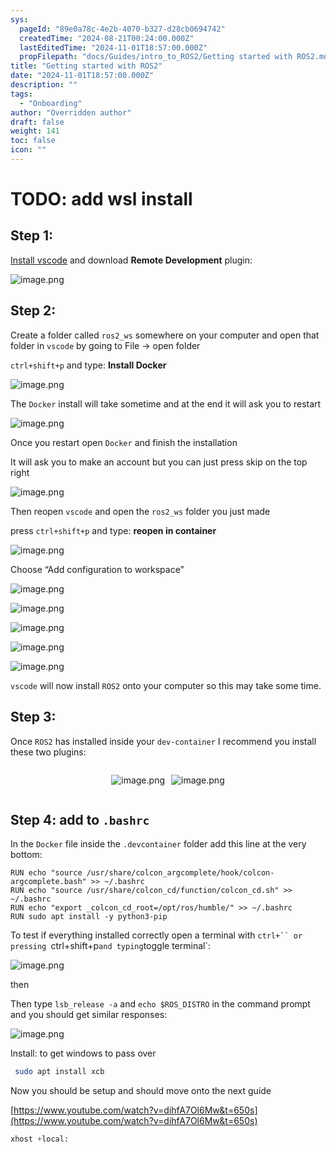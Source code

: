 ```yaml
---
sys:
  pageId: "89e0a78c-4e2b-4070-b327-d28cb0694742"
  createdTime: "2024-08-21T00:24:00.000Z"
  lastEditedTime: "2024-11-01T18:57:00.000Z"
  propFilepath: "docs/Guides/intro_to_ROS2/Getting started with ROS2.md"
title: "Getting started with ROS2"
date: "2024-11-01T18:57:00.000Z"
description: ""
tags:
  - "Onboarding"
author: "Overridden author"
draft: false
weight: 141
toc: false
icon: ""
---
```


# TODO: add wsl install

## Step 1:

[Install vscode](https://code.visualstudio.com/download) and download **Remote Development** plugin:

![image.png](https://prod-files-secure.s3.us-west-2.amazonaws.com/d518164a-d88e-44d1-a4ee-3adb3bd8bce0/efb52993-1881-4a40-b95e-6f020334f022/image.png?X-Amz-Algorithm=AWS4-HMAC-SHA256&X-Amz-Content-Sha256=UNSIGNED-PAYLOAD&X-Amz-Credential=ASIAZI2LB4663ZWEJE6X%2F20250131%2Fus-west-2%2Fs3%2Faws4_request&X-Amz-Date=20250131T160851Z&X-Amz-Expires=3600&X-Amz-Security-Token=IQoJb3JpZ2luX2VjELf%2F%2F%2F%2F%2F%2F%2F%2F%2F%2FwEaCXVzLXdlc3QtMiJIMEYCIQCOISNjrJUynCk28G1EGdNN%2FQyR1XGBz82IDDZ4qcXTAgIhAPLSE9xzXfxNVosceofHHDvEplqlNsqWqf171nJkWzmGKogECMD%2F%2F%2F%2F%2F%2F%2F%2F%2F%2FwEQABoMNjM3NDIzMTgzODA1IgzUrbN2jc6mSPZs4Nkq3AMjxUqaHQlXV8xIiSmZH%2BSlO8KWV5Umwe3%2BAn2TkP9q%2Bt0EkjRtxmfqiSAXLzHp0hUe%2B9R9md1ZUMlt88YQgeiv61lf6LKV2JC%2BK3mnOO5ZB1Zok%2BnbxXOlF4AHSpivdKySnpSCL3S4YgV1g6okxPEmm11ioCQPywkjPF9A0iiaWLej0MqwlIsoAxrn%2FiBsi9LBH5J88rfs5oIvtWeNCtmuIHJEcK8scyme2h0GfouKbMnChwVO4Gc95vGviSkiSnMN%2Buj61%2BFgrIxwwhw%2BRAJ2q%2FsfrU9wJwmA0K9mUtY1U73NNVlvT1m2CbGwJnt9UBzbBvJfy8tWErmyCtgdtDyVs7LMzuDT4neUtoXYAgIDaCSkTKUCb6efhTAgl0qHg8MdRqDDpnppP9SUgjIwmHozZTZ%2FoBdFGVFqmJatiZU7MiiqsqjN3kgnqXrHhJk1cbTJC3IZ1IoehD0JUbaG0LevoRFszpiS3oHE%2FZUngGaXpiv9kxlApzpGmD9LDCO7Wa5a91rd5eAXRX6xb2lbpqYnl0ZWsJLXbPA9x3Jrcs2klR11aImann1JK5pORlPTGgu9WcCXvMGo6ifesKFNvXcsJ03WCHkIhoTNNmivs9aM35wGkWIoF4hPv6NaSjCtyfO8BjqkAZ7GWgTLoPuLuxcJNbBXCuv0q%2FC84WnqVTwGVRtwGvuUt%2B%2Bz%2FGHgCpGMuVhpk13AJa69ZVrjeYuHjOQORUYr2yvczoAgrhxyIrqz4SgfDNX3vWz3Xi36RUNPad1cuYTu%2FZrk7aWuUcYTBJOl167ynzCo3aRqO%2F75KfNiIao7bqnTdpUZV9wGHSKZ%2FUn4OvXprIk%2BSrSCe7W2s01SppmaoqTA75gZ&X-Amz-Signature=6016756e7d44ef580c1dd767159e86608a354ba415e96934e9aec3b708b0fd7e&X-Amz-SignedHeaders=host&x-id=GetObject)

## Step 2:

Create a folder called `ros2_ws` somewhere on your computer and open that folder in `vscode` by going to File → open folder 

`ctrl+shift+p` and type: **Install Docker**

![image.png](https://prod-files-secure.s3.us-west-2.amazonaws.com/d518164a-d88e-44d1-a4ee-3adb3bd8bce0/2269dc0e-1cd5-47ff-bceb-c04ad9b2eab0/image.png?X-Amz-Algorithm=AWS4-HMAC-SHA256&X-Amz-Content-Sha256=UNSIGNED-PAYLOAD&X-Amz-Credential=ASIAZI2LB4663ZWEJE6X%2F20250131%2Fus-west-2%2Fs3%2Faws4_request&X-Amz-Date=20250131T160851Z&X-Amz-Expires=3600&X-Amz-Security-Token=IQoJb3JpZ2luX2VjELf%2F%2F%2F%2F%2F%2F%2F%2F%2F%2FwEaCXVzLXdlc3QtMiJIMEYCIQCOISNjrJUynCk28G1EGdNN%2FQyR1XGBz82IDDZ4qcXTAgIhAPLSE9xzXfxNVosceofHHDvEplqlNsqWqf171nJkWzmGKogECMD%2F%2F%2F%2F%2F%2F%2F%2F%2F%2FwEQABoMNjM3NDIzMTgzODA1IgzUrbN2jc6mSPZs4Nkq3AMjxUqaHQlXV8xIiSmZH%2BSlO8KWV5Umwe3%2BAn2TkP9q%2Bt0EkjRtxmfqiSAXLzHp0hUe%2B9R9md1ZUMlt88YQgeiv61lf6LKV2JC%2BK3mnOO5ZB1Zok%2BnbxXOlF4AHSpivdKySnpSCL3S4YgV1g6okxPEmm11ioCQPywkjPF9A0iiaWLej0MqwlIsoAxrn%2FiBsi9LBH5J88rfs5oIvtWeNCtmuIHJEcK8scyme2h0GfouKbMnChwVO4Gc95vGviSkiSnMN%2Buj61%2BFgrIxwwhw%2BRAJ2q%2FsfrU9wJwmA0K9mUtY1U73NNVlvT1m2CbGwJnt9UBzbBvJfy8tWErmyCtgdtDyVs7LMzuDT4neUtoXYAgIDaCSkTKUCb6efhTAgl0qHg8MdRqDDpnppP9SUgjIwmHozZTZ%2FoBdFGVFqmJatiZU7MiiqsqjN3kgnqXrHhJk1cbTJC3IZ1IoehD0JUbaG0LevoRFszpiS3oHE%2FZUngGaXpiv9kxlApzpGmD9LDCO7Wa5a91rd5eAXRX6xb2lbpqYnl0ZWsJLXbPA9x3Jrcs2klR11aImann1JK5pORlPTGgu9WcCXvMGo6ifesKFNvXcsJ03WCHkIhoTNNmivs9aM35wGkWIoF4hPv6NaSjCtyfO8BjqkAZ7GWgTLoPuLuxcJNbBXCuv0q%2FC84WnqVTwGVRtwGvuUt%2B%2Bz%2FGHgCpGMuVhpk13AJa69ZVrjeYuHjOQORUYr2yvczoAgrhxyIrqz4SgfDNX3vWz3Xi36RUNPad1cuYTu%2FZrk7aWuUcYTBJOl167ynzCo3aRqO%2F75KfNiIao7bqnTdpUZV9wGHSKZ%2FUn4OvXprIk%2BSrSCe7W2s01SppmaoqTA75gZ&X-Amz-Signature=0edc0749f0b7e5098abc838d6100544b61f6186fe609532e545682742466c63c&X-Amz-SignedHeaders=host&x-id=GetObject)

The `Docker` install will take sometime and at the end it will ask you to restart

![image.png](https://prod-files-secure.s3.us-west-2.amazonaws.com/d518164a-d88e-44d1-a4ee-3adb3bd8bce0/ed233f78-be33-4b1f-b89c-9c346c0e961e/image.png?X-Amz-Algorithm=AWS4-HMAC-SHA256&X-Amz-Content-Sha256=UNSIGNED-PAYLOAD&X-Amz-Credential=ASIAZI2LB4663ZWEJE6X%2F20250131%2Fus-west-2%2Fs3%2Faws4_request&X-Amz-Date=20250131T160851Z&X-Amz-Expires=3600&X-Amz-Security-Token=IQoJb3JpZ2luX2VjELf%2F%2F%2F%2F%2F%2F%2F%2F%2F%2FwEaCXVzLXdlc3QtMiJIMEYCIQCOISNjrJUynCk28G1EGdNN%2FQyR1XGBz82IDDZ4qcXTAgIhAPLSE9xzXfxNVosceofHHDvEplqlNsqWqf171nJkWzmGKogECMD%2F%2F%2F%2F%2F%2F%2F%2F%2F%2FwEQABoMNjM3NDIzMTgzODA1IgzUrbN2jc6mSPZs4Nkq3AMjxUqaHQlXV8xIiSmZH%2BSlO8KWV5Umwe3%2BAn2TkP9q%2Bt0EkjRtxmfqiSAXLzHp0hUe%2B9R9md1ZUMlt88YQgeiv61lf6LKV2JC%2BK3mnOO5ZB1Zok%2BnbxXOlF4AHSpivdKySnpSCL3S4YgV1g6okxPEmm11ioCQPywkjPF9A0iiaWLej0MqwlIsoAxrn%2FiBsi9LBH5J88rfs5oIvtWeNCtmuIHJEcK8scyme2h0GfouKbMnChwVO4Gc95vGviSkiSnMN%2Buj61%2BFgrIxwwhw%2BRAJ2q%2FsfrU9wJwmA0K9mUtY1U73NNVlvT1m2CbGwJnt9UBzbBvJfy8tWErmyCtgdtDyVs7LMzuDT4neUtoXYAgIDaCSkTKUCb6efhTAgl0qHg8MdRqDDpnppP9SUgjIwmHozZTZ%2FoBdFGVFqmJatiZU7MiiqsqjN3kgnqXrHhJk1cbTJC3IZ1IoehD0JUbaG0LevoRFszpiS3oHE%2FZUngGaXpiv9kxlApzpGmD9LDCO7Wa5a91rd5eAXRX6xb2lbpqYnl0ZWsJLXbPA9x3Jrcs2klR11aImann1JK5pORlPTGgu9WcCXvMGo6ifesKFNvXcsJ03WCHkIhoTNNmivs9aM35wGkWIoF4hPv6NaSjCtyfO8BjqkAZ7GWgTLoPuLuxcJNbBXCuv0q%2FC84WnqVTwGVRtwGvuUt%2B%2Bz%2FGHgCpGMuVhpk13AJa69ZVrjeYuHjOQORUYr2yvczoAgrhxyIrqz4SgfDNX3vWz3Xi36RUNPad1cuYTu%2FZrk7aWuUcYTBJOl167ynzCo3aRqO%2F75KfNiIao7bqnTdpUZV9wGHSKZ%2FUn4OvXprIk%2BSrSCe7W2s01SppmaoqTA75gZ&X-Amz-Signature=d3965e64c786202484a8f40ee445147213cd5dc9aad3ee81d2d0eaba30505840&X-Amz-SignedHeaders=host&x-id=GetObject)

Once you restart open `Docker` and finish the installation

It will ask you to make an account but you can just press skip on the top right

![image.png](https://prod-files-secure.s3.us-west-2.amazonaws.com/d518164a-d88e-44d1-a4ee-3adb3bd8bce0/21010ad9-1659-4fd9-9f59-9932a09b2a3d/image.png?X-Amz-Algorithm=AWS4-HMAC-SHA256&X-Amz-Content-Sha256=UNSIGNED-PAYLOAD&X-Amz-Credential=ASIAZI2LB4663ZWEJE6X%2F20250131%2Fus-west-2%2Fs3%2Faws4_request&X-Amz-Date=20250131T160851Z&X-Amz-Expires=3600&X-Amz-Security-Token=IQoJb3JpZ2luX2VjELf%2F%2F%2F%2F%2F%2F%2F%2F%2F%2FwEaCXVzLXdlc3QtMiJIMEYCIQCOISNjrJUynCk28G1EGdNN%2FQyR1XGBz82IDDZ4qcXTAgIhAPLSE9xzXfxNVosceofHHDvEplqlNsqWqf171nJkWzmGKogECMD%2F%2F%2F%2F%2F%2F%2F%2F%2F%2FwEQABoMNjM3NDIzMTgzODA1IgzUrbN2jc6mSPZs4Nkq3AMjxUqaHQlXV8xIiSmZH%2BSlO8KWV5Umwe3%2BAn2TkP9q%2Bt0EkjRtxmfqiSAXLzHp0hUe%2B9R9md1ZUMlt88YQgeiv61lf6LKV2JC%2BK3mnOO5ZB1Zok%2BnbxXOlF4AHSpivdKySnpSCL3S4YgV1g6okxPEmm11ioCQPywkjPF9A0iiaWLej0MqwlIsoAxrn%2FiBsi9LBH5J88rfs5oIvtWeNCtmuIHJEcK8scyme2h0GfouKbMnChwVO4Gc95vGviSkiSnMN%2Buj61%2BFgrIxwwhw%2BRAJ2q%2FsfrU9wJwmA0K9mUtY1U73NNVlvT1m2CbGwJnt9UBzbBvJfy8tWErmyCtgdtDyVs7LMzuDT4neUtoXYAgIDaCSkTKUCb6efhTAgl0qHg8MdRqDDpnppP9SUgjIwmHozZTZ%2FoBdFGVFqmJatiZU7MiiqsqjN3kgnqXrHhJk1cbTJC3IZ1IoehD0JUbaG0LevoRFszpiS3oHE%2FZUngGaXpiv9kxlApzpGmD9LDCO7Wa5a91rd5eAXRX6xb2lbpqYnl0ZWsJLXbPA9x3Jrcs2klR11aImann1JK5pORlPTGgu9WcCXvMGo6ifesKFNvXcsJ03WCHkIhoTNNmivs9aM35wGkWIoF4hPv6NaSjCtyfO8BjqkAZ7GWgTLoPuLuxcJNbBXCuv0q%2FC84WnqVTwGVRtwGvuUt%2B%2Bz%2FGHgCpGMuVhpk13AJa69ZVrjeYuHjOQORUYr2yvczoAgrhxyIrqz4SgfDNX3vWz3Xi36RUNPad1cuYTu%2FZrk7aWuUcYTBJOl167ynzCo3aRqO%2F75KfNiIao7bqnTdpUZV9wGHSKZ%2FUn4OvXprIk%2BSrSCe7W2s01SppmaoqTA75gZ&X-Amz-Signature=cb7dce5d294090923927e6a3eb835c0787ec998b241164bb0def9d2ebcefbcb9&X-Amz-SignedHeaders=host&x-id=GetObject)

Then reopen `vscode` and open the `ros2_ws` folder you just made

press `ctrl+shift+p` and type: **reopen in container**

![image.png](https://prod-files-secure.s3.us-west-2.amazonaws.com/d518164a-d88e-44d1-a4ee-3adb3bd8bce0/4e93b8c2-41ad-488c-8095-c74205196118/image.png?X-Amz-Algorithm=AWS4-HMAC-SHA256&X-Amz-Content-Sha256=UNSIGNED-PAYLOAD&X-Amz-Credential=ASIAZI2LB4663ZWEJE6X%2F20250131%2Fus-west-2%2Fs3%2Faws4_request&X-Amz-Date=20250131T160851Z&X-Amz-Expires=3600&X-Amz-Security-Token=IQoJb3JpZ2luX2VjELf%2F%2F%2F%2F%2F%2F%2F%2F%2F%2FwEaCXVzLXdlc3QtMiJIMEYCIQCOISNjrJUynCk28G1EGdNN%2FQyR1XGBz82IDDZ4qcXTAgIhAPLSE9xzXfxNVosceofHHDvEplqlNsqWqf171nJkWzmGKogECMD%2F%2F%2F%2F%2F%2F%2F%2F%2F%2FwEQABoMNjM3NDIzMTgzODA1IgzUrbN2jc6mSPZs4Nkq3AMjxUqaHQlXV8xIiSmZH%2BSlO8KWV5Umwe3%2BAn2TkP9q%2Bt0EkjRtxmfqiSAXLzHp0hUe%2B9R9md1ZUMlt88YQgeiv61lf6LKV2JC%2BK3mnOO5ZB1Zok%2BnbxXOlF4AHSpivdKySnpSCL3S4YgV1g6okxPEmm11ioCQPywkjPF9A0iiaWLej0MqwlIsoAxrn%2FiBsi9LBH5J88rfs5oIvtWeNCtmuIHJEcK8scyme2h0GfouKbMnChwVO4Gc95vGviSkiSnMN%2Buj61%2BFgrIxwwhw%2BRAJ2q%2FsfrU9wJwmA0K9mUtY1U73NNVlvT1m2CbGwJnt9UBzbBvJfy8tWErmyCtgdtDyVs7LMzuDT4neUtoXYAgIDaCSkTKUCb6efhTAgl0qHg8MdRqDDpnppP9SUgjIwmHozZTZ%2FoBdFGVFqmJatiZU7MiiqsqjN3kgnqXrHhJk1cbTJC3IZ1IoehD0JUbaG0LevoRFszpiS3oHE%2FZUngGaXpiv9kxlApzpGmD9LDCO7Wa5a91rd5eAXRX6xb2lbpqYnl0ZWsJLXbPA9x3Jrcs2klR11aImann1JK5pORlPTGgu9WcCXvMGo6ifesKFNvXcsJ03WCHkIhoTNNmivs9aM35wGkWIoF4hPv6NaSjCtyfO8BjqkAZ7GWgTLoPuLuxcJNbBXCuv0q%2FC84WnqVTwGVRtwGvuUt%2B%2Bz%2FGHgCpGMuVhpk13AJa69ZVrjeYuHjOQORUYr2yvczoAgrhxyIrqz4SgfDNX3vWz3Xi36RUNPad1cuYTu%2FZrk7aWuUcYTBJOl167ynzCo3aRqO%2F75KfNiIao7bqnTdpUZV9wGHSKZ%2FUn4OvXprIk%2BSrSCe7W2s01SppmaoqTA75gZ&X-Amz-Signature=c84829f0dde31cb4054ee3c2594cf732df7e2310570a8136650e0a4ef83937ad&X-Amz-SignedHeaders=host&x-id=GetObject)

Choose “Add configuration to workspace”

![image.png](https://prod-files-secure.s3.us-west-2.amazonaws.com/d518164a-d88e-44d1-a4ee-3adb3bd8bce0/9560b282-5060-4989-ba37-97e7b2c22476/image.png?X-Amz-Algorithm=AWS4-HMAC-SHA256&X-Amz-Content-Sha256=UNSIGNED-PAYLOAD&X-Amz-Credential=ASIAZI2LB4663ZWEJE6X%2F20250131%2Fus-west-2%2Fs3%2Faws4_request&X-Amz-Date=20250131T160851Z&X-Amz-Expires=3600&X-Amz-Security-Token=IQoJb3JpZ2luX2VjELf%2F%2F%2F%2F%2F%2F%2F%2F%2F%2FwEaCXVzLXdlc3QtMiJIMEYCIQCOISNjrJUynCk28G1EGdNN%2FQyR1XGBz82IDDZ4qcXTAgIhAPLSE9xzXfxNVosceofHHDvEplqlNsqWqf171nJkWzmGKogECMD%2F%2F%2F%2F%2F%2F%2F%2F%2F%2FwEQABoMNjM3NDIzMTgzODA1IgzUrbN2jc6mSPZs4Nkq3AMjxUqaHQlXV8xIiSmZH%2BSlO8KWV5Umwe3%2BAn2TkP9q%2Bt0EkjRtxmfqiSAXLzHp0hUe%2B9R9md1ZUMlt88YQgeiv61lf6LKV2JC%2BK3mnOO5ZB1Zok%2BnbxXOlF4AHSpivdKySnpSCL3S4YgV1g6okxPEmm11ioCQPywkjPF9A0iiaWLej0MqwlIsoAxrn%2FiBsi9LBH5J88rfs5oIvtWeNCtmuIHJEcK8scyme2h0GfouKbMnChwVO4Gc95vGviSkiSnMN%2Buj61%2BFgrIxwwhw%2BRAJ2q%2FsfrU9wJwmA0K9mUtY1U73NNVlvT1m2CbGwJnt9UBzbBvJfy8tWErmyCtgdtDyVs7LMzuDT4neUtoXYAgIDaCSkTKUCb6efhTAgl0qHg8MdRqDDpnppP9SUgjIwmHozZTZ%2FoBdFGVFqmJatiZU7MiiqsqjN3kgnqXrHhJk1cbTJC3IZ1IoehD0JUbaG0LevoRFszpiS3oHE%2FZUngGaXpiv9kxlApzpGmD9LDCO7Wa5a91rd5eAXRX6xb2lbpqYnl0ZWsJLXbPA9x3Jrcs2klR11aImann1JK5pORlPTGgu9WcCXvMGo6ifesKFNvXcsJ03WCHkIhoTNNmivs9aM35wGkWIoF4hPv6NaSjCtyfO8BjqkAZ7GWgTLoPuLuxcJNbBXCuv0q%2FC84WnqVTwGVRtwGvuUt%2B%2Bz%2FGHgCpGMuVhpk13AJa69ZVrjeYuHjOQORUYr2yvczoAgrhxyIrqz4SgfDNX3vWz3Xi36RUNPad1cuYTu%2FZrk7aWuUcYTBJOl167ynzCo3aRqO%2F75KfNiIao7bqnTdpUZV9wGHSKZ%2FUn4OvXprIk%2BSrSCe7W2s01SppmaoqTA75gZ&X-Amz-Signature=527cbad531fbf672dc9cf340cae27586b06416f44e196399dec9cfc44ab65813&X-Amz-SignedHeaders=host&x-id=GetObject)

![image.png](https://prod-files-secure.s3.us-west-2.amazonaws.com/d518164a-d88e-44d1-a4ee-3adb3bd8bce0/2ee63f81-886b-48e8-a553-dc6e5eac99e4/image.png?X-Amz-Algorithm=AWS4-HMAC-SHA256&X-Amz-Content-Sha256=UNSIGNED-PAYLOAD&X-Amz-Credential=ASIAZI2LB4663ZWEJE6X%2F20250131%2Fus-west-2%2Fs3%2Faws4_request&X-Amz-Date=20250131T160851Z&X-Amz-Expires=3600&X-Amz-Security-Token=IQoJb3JpZ2luX2VjELf%2F%2F%2F%2F%2F%2F%2F%2F%2F%2FwEaCXVzLXdlc3QtMiJIMEYCIQCOISNjrJUynCk28G1EGdNN%2FQyR1XGBz82IDDZ4qcXTAgIhAPLSE9xzXfxNVosceofHHDvEplqlNsqWqf171nJkWzmGKogECMD%2F%2F%2F%2F%2F%2F%2F%2F%2F%2FwEQABoMNjM3NDIzMTgzODA1IgzUrbN2jc6mSPZs4Nkq3AMjxUqaHQlXV8xIiSmZH%2BSlO8KWV5Umwe3%2BAn2TkP9q%2Bt0EkjRtxmfqiSAXLzHp0hUe%2B9R9md1ZUMlt88YQgeiv61lf6LKV2JC%2BK3mnOO5ZB1Zok%2BnbxXOlF4AHSpivdKySnpSCL3S4YgV1g6okxPEmm11ioCQPywkjPF9A0iiaWLej0MqwlIsoAxrn%2FiBsi9LBH5J88rfs5oIvtWeNCtmuIHJEcK8scyme2h0GfouKbMnChwVO4Gc95vGviSkiSnMN%2Buj61%2BFgrIxwwhw%2BRAJ2q%2FsfrU9wJwmA0K9mUtY1U73NNVlvT1m2CbGwJnt9UBzbBvJfy8tWErmyCtgdtDyVs7LMzuDT4neUtoXYAgIDaCSkTKUCb6efhTAgl0qHg8MdRqDDpnppP9SUgjIwmHozZTZ%2FoBdFGVFqmJatiZU7MiiqsqjN3kgnqXrHhJk1cbTJC3IZ1IoehD0JUbaG0LevoRFszpiS3oHE%2FZUngGaXpiv9kxlApzpGmD9LDCO7Wa5a91rd5eAXRX6xb2lbpqYnl0ZWsJLXbPA9x3Jrcs2klR11aImann1JK5pORlPTGgu9WcCXvMGo6ifesKFNvXcsJ03WCHkIhoTNNmivs9aM35wGkWIoF4hPv6NaSjCtyfO8BjqkAZ7GWgTLoPuLuxcJNbBXCuv0q%2FC84WnqVTwGVRtwGvuUt%2B%2Bz%2FGHgCpGMuVhpk13AJa69ZVrjeYuHjOQORUYr2yvczoAgrhxyIrqz4SgfDNX3vWz3Xi36RUNPad1cuYTu%2FZrk7aWuUcYTBJOl167ynzCo3aRqO%2F75KfNiIao7bqnTdpUZV9wGHSKZ%2FUn4OvXprIk%2BSrSCe7W2s01SppmaoqTA75gZ&X-Amz-Signature=7d24753e6095c2bcf783e302a70cac4ce30ed2ca03145f0ae99230f42efde0bf&X-Amz-SignedHeaders=host&x-id=GetObject)

![image.png](https://prod-files-secure.s3.us-west-2.amazonaws.com/d518164a-d88e-44d1-a4ee-3adb3bd8bce0/ae1580b2-b048-407e-aed9-b584224a7a04/image.png?X-Amz-Algorithm=AWS4-HMAC-SHA256&X-Amz-Content-Sha256=UNSIGNED-PAYLOAD&X-Amz-Credential=ASIAZI2LB4663ZWEJE6X%2F20250131%2Fus-west-2%2Fs3%2Faws4_request&X-Amz-Date=20250131T160851Z&X-Amz-Expires=3600&X-Amz-Security-Token=IQoJb3JpZ2luX2VjELf%2F%2F%2F%2F%2F%2F%2F%2F%2F%2FwEaCXVzLXdlc3QtMiJIMEYCIQCOISNjrJUynCk28G1EGdNN%2FQyR1XGBz82IDDZ4qcXTAgIhAPLSE9xzXfxNVosceofHHDvEplqlNsqWqf171nJkWzmGKogECMD%2F%2F%2F%2F%2F%2F%2F%2F%2F%2FwEQABoMNjM3NDIzMTgzODA1IgzUrbN2jc6mSPZs4Nkq3AMjxUqaHQlXV8xIiSmZH%2BSlO8KWV5Umwe3%2BAn2TkP9q%2Bt0EkjRtxmfqiSAXLzHp0hUe%2B9R9md1ZUMlt88YQgeiv61lf6LKV2JC%2BK3mnOO5ZB1Zok%2BnbxXOlF4AHSpivdKySnpSCL3S4YgV1g6okxPEmm11ioCQPywkjPF9A0iiaWLej0MqwlIsoAxrn%2FiBsi9LBH5J88rfs5oIvtWeNCtmuIHJEcK8scyme2h0GfouKbMnChwVO4Gc95vGviSkiSnMN%2Buj61%2BFgrIxwwhw%2BRAJ2q%2FsfrU9wJwmA0K9mUtY1U73NNVlvT1m2CbGwJnt9UBzbBvJfy8tWErmyCtgdtDyVs7LMzuDT4neUtoXYAgIDaCSkTKUCb6efhTAgl0qHg8MdRqDDpnppP9SUgjIwmHozZTZ%2FoBdFGVFqmJatiZU7MiiqsqjN3kgnqXrHhJk1cbTJC3IZ1IoehD0JUbaG0LevoRFszpiS3oHE%2FZUngGaXpiv9kxlApzpGmD9LDCO7Wa5a91rd5eAXRX6xb2lbpqYnl0ZWsJLXbPA9x3Jrcs2klR11aImann1JK5pORlPTGgu9WcCXvMGo6ifesKFNvXcsJ03WCHkIhoTNNmivs9aM35wGkWIoF4hPv6NaSjCtyfO8BjqkAZ7GWgTLoPuLuxcJNbBXCuv0q%2FC84WnqVTwGVRtwGvuUt%2B%2Bz%2FGHgCpGMuVhpk13AJa69ZVrjeYuHjOQORUYr2yvczoAgrhxyIrqz4SgfDNX3vWz3Xi36RUNPad1cuYTu%2FZrk7aWuUcYTBJOl167ynzCo3aRqO%2F75KfNiIao7bqnTdpUZV9wGHSKZ%2FUn4OvXprIk%2BSrSCe7W2s01SppmaoqTA75gZ&X-Amz-Signature=be8c33c276b08f09c392bc2ed2dd1299881fca2009624d449c6c2027de55b1a7&X-Amz-SignedHeaders=host&x-id=GetObject)

![image.png](https://prod-files-secure.s3.us-west-2.amazonaws.com/d518164a-d88e-44d1-a4ee-3adb3bd8bce0/53255b28-f75e-430f-b9e3-c0ac8577e42b/image.png?X-Amz-Algorithm=AWS4-HMAC-SHA256&X-Amz-Content-Sha256=UNSIGNED-PAYLOAD&X-Amz-Credential=ASIAZI2LB4663ZWEJE6X%2F20250131%2Fus-west-2%2Fs3%2Faws4_request&X-Amz-Date=20250131T160851Z&X-Amz-Expires=3600&X-Amz-Security-Token=IQoJb3JpZ2luX2VjELf%2F%2F%2F%2F%2F%2F%2F%2F%2F%2FwEaCXVzLXdlc3QtMiJIMEYCIQCOISNjrJUynCk28G1EGdNN%2FQyR1XGBz82IDDZ4qcXTAgIhAPLSE9xzXfxNVosceofHHDvEplqlNsqWqf171nJkWzmGKogECMD%2F%2F%2F%2F%2F%2F%2F%2F%2F%2FwEQABoMNjM3NDIzMTgzODA1IgzUrbN2jc6mSPZs4Nkq3AMjxUqaHQlXV8xIiSmZH%2BSlO8KWV5Umwe3%2BAn2TkP9q%2Bt0EkjRtxmfqiSAXLzHp0hUe%2B9R9md1ZUMlt88YQgeiv61lf6LKV2JC%2BK3mnOO5ZB1Zok%2BnbxXOlF4AHSpivdKySnpSCL3S4YgV1g6okxPEmm11ioCQPywkjPF9A0iiaWLej0MqwlIsoAxrn%2FiBsi9LBH5J88rfs5oIvtWeNCtmuIHJEcK8scyme2h0GfouKbMnChwVO4Gc95vGviSkiSnMN%2Buj61%2BFgrIxwwhw%2BRAJ2q%2FsfrU9wJwmA0K9mUtY1U73NNVlvT1m2CbGwJnt9UBzbBvJfy8tWErmyCtgdtDyVs7LMzuDT4neUtoXYAgIDaCSkTKUCb6efhTAgl0qHg8MdRqDDpnppP9SUgjIwmHozZTZ%2FoBdFGVFqmJatiZU7MiiqsqjN3kgnqXrHhJk1cbTJC3IZ1IoehD0JUbaG0LevoRFszpiS3oHE%2FZUngGaXpiv9kxlApzpGmD9LDCO7Wa5a91rd5eAXRX6xb2lbpqYnl0ZWsJLXbPA9x3Jrcs2klR11aImann1JK5pORlPTGgu9WcCXvMGo6ifesKFNvXcsJ03WCHkIhoTNNmivs9aM35wGkWIoF4hPv6NaSjCtyfO8BjqkAZ7GWgTLoPuLuxcJNbBXCuv0q%2FC84WnqVTwGVRtwGvuUt%2B%2Bz%2FGHgCpGMuVhpk13AJa69ZVrjeYuHjOQORUYr2yvczoAgrhxyIrqz4SgfDNX3vWz3Xi36RUNPad1cuYTu%2FZrk7aWuUcYTBJOl167ynzCo3aRqO%2F75KfNiIao7bqnTdpUZV9wGHSKZ%2FUn4OvXprIk%2BSrSCe7W2s01SppmaoqTA75gZ&X-Amz-Signature=de31be2cd37572b6e34d2cf7e0d3b18f145014cf5d7d90a49b893360541c5f2c&X-Amz-SignedHeaders=host&x-id=GetObject)

![image.png](https://prod-files-secure.s3.us-west-2.amazonaws.com/d518164a-d88e-44d1-a4ee-3adb3bd8bce0/7c562767-5af9-4ffb-97d1-327bcdf4ee00/image.png?X-Amz-Algorithm=AWS4-HMAC-SHA256&X-Amz-Content-Sha256=UNSIGNED-PAYLOAD&X-Amz-Credential=ASIAZI2LB4663ZWEJE6X%2F20250131%2Fus-west-2%2Fs3%2Faws4_request&X-Amz-Date=20250131T160851Z&X-Amz-Expires=3600&X-Amz-Security-Token=IQoJb3JpZ2luX2VjELf%2F%2F%2F%2F%2F%2F%2F%2F%2F%2FwEaCXVzLXdlc3QtMiJIMEYCIQCOISNjrJUynCk28G1EGdNN%2FQyR1XGBz82IDDZ4qcXTAgIhAPLSE9xzXfxNVosceofHHDvEplqlNsqWqf171nJkWzmGKogECMD%2F%2F%2F%2F%2F%2F%2F%2F%2F%2FwEQABoMNjM3NDIzMTgzODA1IgzUrbN2jc6mSPZs4Nkq3AMjxUqaHQlXV8xIiSmZH%2BSlO8KWV5Umwe3%2BAn2TkP9q%2Bt0EkjRtxmfqiSAXLzHp0hUe%2B9R9md1ZUMlt88YQgeiv61lf6LKV2JC%2BK3mnOO5ZB1Zok%2BnbxXOlF4AHSpivdKySnpSCL3S4YgV1g6okxPEmm11ioCQPywkjPF9A0iiaWLej0MqwlIsoAxrn%2FiBsi9LBH5J88rfs5oIvtWeNCtmuIHJEcK8scyme2h0GfouKbMnChwVO4Gc95vGviSkiSnMN%2Buj61%2BFgrIxwwhw%2BRAJ2q%2FsfrU9wJwmA0K9mUtY1U73NNVlvT1m2CbGwJnt9UBzbBvJfy8tWErmyCtgdtDyVs7LMzuDT4neUtoXYAgIDaCSkTKUCb6efhTAgl0qHg8MdRqDDpnppP9SUgjIwmHozZTZ%2FoBdFGVFqmJatiZU7MiiqsqjN3kgnqXrHhJk1cbTJC3IZ1IoehD0JUbaG0LevoRFszpiS3oHE%2FZUngGaXpiv9kxlApzpGmD9LDCO7Wa5a91rd5eAXRX6xb2lbpqYnl0ZWsJLXbPA9x3Jrcs2klR11aImann1JK5pORlPTGgu9WcCXvMGo6ifesKFNvXcsJ03WCHkIhoTNNmivs9aM35wGkWIoF4hPv6NaSjCtyfO8BjqkAZ7GWgTLoPuLuxcJNbBXCuv0q%2FC84WnqVTwGVRtwGvuUt%2B%2Bz%2FGHgCpGMuVhpk13AJa69ZVrjeYuHjOQORUYr2yvczoAgrhxyIrqz4SgfDNX3vWz3Xi36RUNPad1cuYTu%2FZrk7aWuUcYTBJOl167ynzCo3aRqO%2F75KfNiIao7bqnTdpUZV9wGHSKZ%2FUn4OvXprIk%2BSrSCe7W2s01SppmaoqTA75gZ&X-Amz-Signature=fa0ae851657fbf18cd4e1149ed1a9a675580a069833a2cd105266ae3e3db3a6b&X-Amz-SignedHeaders=host&x-id=GetObject)

`vscode` will now install `ROS2` onto your computer so this may take some time.

## Step 3:

Once `ROS2` has installed inside your `dev-container` I recommend you install these two plugins:

<div style="display: flex;flex-direction: row; column-gap:10px; max-width: 630px;justify-content: center;">
<div>

![image.png](https://prod-files-secure.s3.us-west-2.amazonaws.com/d518164a-d88e-44d1-a4ee-3adb3bd8bce0/3fc3d550-5a54-4ba1-ba6b-faa01cdb7369/image.png?X-Amz-Algorithm=AWS4-HMAC-SHA256&X-Amz-Content-Sha256=UNSIGNED-PAYLOAD&X-Amz-Credential=ASIAZI2LB4666LMHYKKN%2F20250131%2Fus-west-2%2Fs3%2Faws4_request&X-Amz-Date=20250131T160853Z&X-Amz-Expires=3600&X-Amz-Security-Token=IQoJb3JpZ2luX2VjELf%2F%2F%2F%2F%2F%2F%2F%2F%2F%2FwEaCXVzLXdlc3QtMiJHMEUCIQCueJ3Ojvfpg%2FzvTmbjt08UOA6uvcyBaqKjpSQiDcYeVQIgKIi1mKsnlSiuqIWBdKu6QXsHFb5I87v9I7SfCOZuAesqiAQIwP%2F%2F%2F%2F%2F%2F%2F%2F%2F%2FARAAGgw2Mzc0MjMxODM4MDUiDEZhlSRGbsMtzZZ8WSrcA5r60XjG18PpIHdkpzN8CwMP8gWVePB8mqJXUxyWjKiE6TkdlMcFGA5naa5y%2F2iv21vXkElnqtvCCfeGj%2FwCSmhWtdvS3G%2BJwQiEAfNhA1z%2FQHCtTrUIkg1D9BytNV8Pl6rCHURzlUkxZRGSEV88P1dZ2%2F0LhGvQj0QCQU8zFFLwbj7JaxbW8BB30IrRAkMVyp%2BOV0EVBIYoH2iqmkepw3loh1Dpj%2Bb6B6ySPBSPz8tPTWVtDL5bq6%2FhCh3k%2Bm8GQeoGHWDCXXOQ%2Fwq3Fz11R5OUs6rykLzlgpVYo39c771OCePbKSaH5KjIN5FBhhhv2LlmsjxW1k2VEaGNHnuf5hOIAfR%2Byzdsbs3jGOOGZbxuj5fzbuTyx8PZKhboG9qn61tZ0kqEYGwDHc2W%2Fhhhwv8dPfaKV93HtEw3dciOYCE58Bafl1mJCkKP7YibDs%2F5gZJZgkn3xhDRLKxCViBVZ6HchcwkqVYySc6JTxUPkIxpR9vvp14IHJkLXEaAKqMF5DWoQT6FEojkrDOYUqozkAt0NroWjp3eQwPNgYOBlB%2FQdTtLq8jxfcqCpxizR3xdYx9ZccIGFPToKb4GA9%2FZ5znwoRwUrYHi9AxUwiPOfXXXe2BEmu5E%2FvmE%2FdkeMKrJ87wGOqUB6YESqQ72b4OWqXmmLuNmw1QLdiy%2FjfzwBJb9w9ptbI2qvNQULqFdVu1EldRTPR0MGddXqfoq%2FHmLxbMw%2FHR9obtBf9RulWTz4qdZkqAw5TT3LBH4wvIu5k6tMgCKcHKvUc%2B%2Bl%2BJO5dnBUz3TvSwIpWlUwBgpWpYSjxWa7odClwel8xPZ04xZFpiDg4cv%2Bud3XGRgOwcD7vNdKAfYeEG6XznUEaPT&X-Amz-Signature=00732814fcc5d5eaad4f43feceb81ab632f0da5c6739fed7b40165b9601aeb0e&X-Amz-SignedHeaders=host&x-id=GetObject)

</div>
<div>

![image.png](https://prod-files-secure.s3.us-west-2.amazonaws.com/d518164a-d88e-44d1-a4ee-3adb3bd8bce0/d994cc66-13c2-4093-a5a3-f84cf4601a82/image.png?X-Amz-Algorithm=AWS4-HMAC-SHA256&X-Amz-Content-Sha256=UNSIGNED-PAYLOAD&X-Amz-Credential=ASIAZI2LB466TDSQJ5KA%2F20250131%2Fus-west-2%2Fs3%2Faws4_request&X-Amz-Date=20250131T160853Z&X-Amz-Expires=3600&X-Amz-Security-Token=IQoJb3JpZ2luX2VjELf%2F%2F%2F%2F%2F%2F%2F%2F%2F%2FwEaCXVzLXdlc3QtMiJHMEUCIQCjyIVi%2BrN%2Fw9ynR4%2Bg39broXA%2Flv3XETqik5vaPvvi4AIgGN6uhRn0V7eTkNKjtNQN4RdeDDgWbxH12vrUa0qGcsQqiAQIwP%2F%2F%2F%2F%2F%2F%2F%2F%2F%2FARAAGgw2Mzc0MjMxODM4MDUiDOfMiVQdzwibtOq6kSrcAy4SToUmLKFID65%2F073GE6LqrRM4JsWmisTOu1g8BqdsRilDFKwM6QkDlnVzKBw%2FDYSe%2Fj%2BWKftFflo%2FksfNU76FYwnmhcw3RCQMEF8u7gSdkNMzgMTyZrBn0AchGdGty1%2FLSmLArPJ1HtcNYm1LgSFVct0WBcleES40v4UEfj9dK%2BU4KbNaCkHWtkKVxSpQrQ1iS49WAme%2FeKAdb9yPcR0aZtRv5O10V1jXX1Ukc%2BjnsQSLkWITE0Wdo6HA7XzIKdr2mvi9p%2FPRqnvSGsq%2BfT4T5Cw%2BshHtIGHjfRNxHDf4r2BC21Ab9YKWFm8E5LPitWD3tSca0YaRaaKx7pIaUNehb9oGPa%2FUkwC3UJy%2B7YHQdOIFEG%2FpCZU08DPtI2LBseTHRc0Ql1MxmSlAzwu65%2FR2y0tS4J9yg3s4X80hKzqpWcLxL06sOsnTI9bo0K6Y8gm0HpAI1Cz5HJDug2h7AxTa9KWQoMXnfOvUO9USm43I4P1wc8U3qFH1yBsa4D%2Fj7vsSl8GIs0rW1D0FiJpsDXCn5I9UdQfWBb3u%2BMW2mD%2BeqzLzhIXVC4xSbPKTlRRepkU1CMZFO5e%2BzzjQsgcD57uxXouSvIpiMcWzzOoPENV7Nk2En0M7x6MESFprMNbJ87wGOqUBZFVprI8qpQatN1kLN%2F1C32m9CDM6AyBsi0tAfn2ll7otzS74sfUIJCOmvkW8v%2BCDH%2Frwq1FkFupBTe1e5pHgIwvBj%2B7TRU%2BJMsKtcrZOZjbtQCkuxIz%2BgTEKmr%2Frgq8A576m6Yqpm58EZM%2BUnJbsy4rPTfD%2Fp%2BdId2K2rxZ68AJN%2FEDUooqIBtY%2Bb1mOH8AmVEW2tld9BnqrfYgl%2FW5JBKKIn8Aa&X-Amz-Signature=8a237ea3b93d968b6e4f56ca9a487eeafbe2ae26411aa9fda1d8d2c00cf37349&X-Amz-SignedHeaders=host&x-id=GetObject)

</div>
</div>

## Step 4: add to `.bashrc`

In the `Docker` file inside the `.devcontainer` folder add this line at the very bottom: 

```docker
RUN echo "source /usr/share/colcon_argcomplete/hook/colcon-argcomplete.bash" >> ~/.bashrc
RUN echo "source /usr/share/colcon_cd/function/colcon_cd.sh" >> ~/.bashrc
RUN echo "export _colcon_cd_root=/opt/ros/humble/" >> ~/.bashrc
RUN sudo apt install -y python3-pip 
```

To test if everything installed correctly open a terminal with `ctrl+`` or pressing `ctrl+shift+p` and typing `toggle terminal`:

![image.png](https://prod-files-secure.s3.us-west-2.amazonaws.com/d518164a-d88e-44d1-a4ee-3adb3bd8bce0/6a4943d8-b04e-4c02-9a58-775f3384d1a5/image.png?X-Amz-Algorithm=AWS4-HMAC-SHA256&X-Amz-Content-Sha256=UNSIGNED-PAYLOAD&X-Amz-Credential=ASIAZI2LB4663ZWEJE6X%2F20250131%2Fus-west-2%2Fs3%2Faws4_request&X-Amz-Date=20250131T160851Z&X-Amz-Expires=3600&X-Amz-Security-Token=IQoJb3JpZ2luX2VjELf%2F%2F%2F%2F%2F%2F%2F%2F%2F%2FwEaCXVzLXdlc3QtMiJIMEYCIQCOISNjrJUynCk28G1EGdNN%2FQyR1XGBz82IDDZ4qcXTAgIhAPLSE9xzXfxNVosceofHHDvEplqlNsqWqf171nJkWzmGKogECMD%2F%2F%2F%2F%2F%2F%2F%2F%2F%2FwEQABoMNjM3NDIzMTgzODA1IgzUrbN2jc6mSPZs4Nkq3AMjxUqaHQlXV8xIiSmZH%2BSlO8KWV5Umwe3%2BAn2TkP9q%2Bt0EkjRtxmfqiSAXLzHp0hUe%2B9R9md1ZUMlt88YQgeiv61lf6LKV2JC%2BK3mnOO5ZB1Zok%2BnbxXOlF4AHSpivdKySnpSCL3S4YgV1g6okxPEmm11ioCQPywkjPF9A0iiaWLej0MqwlIsoAxrn%2FiBsi9LBH5J88rfs5oIvtWeNCtmuIHJEcK8scyme2h0GfouKbMnChwVO4Gc95vGviSkiSnMN%2Buj61%2BFgrIxwwhw%2BRAJ2q%2FsfrU9wJwmA0K9mUtY1U73NNVlvT1m2CbGwJnt9UBzbBvJfy8tWErmyCtgdtDyVs7LMzuDT4neUtoXYAgIDaCSkTKUCb6efhTAgl0qHg8MdRqDDpnppP9SUgjIwmHozZTZ%2FoBdFGVFqmJatiZU7MiiqsqjN3kgnqXrHhJk1cbTJC3IZ1IoehD0JUbaG0LevoRFszpiS3oHE%2FZUngGaXpiv9kxlApzpGmD9LDCO7Wa5a91rd5eAXRX6xb2lbpqYnl0ZWsJLXbPA9x3Jrcs2klR11aImann1JK5pORlPTGgu9WcCXvMGo6ifesKFNvXcsJ03WCHkIhoTNNmivs9aM35wGkWIoF4hPv6NaSjCtyfO8BjqkAZ7GWgTLoPuLuxcJNbBXCuv0q%2FC84WnqVTwGVRtwGvuUt%2B%2Bz%2FGHgCpGMuVhpk13AJa69ZVrjeYuHjOQORUYr2yvczoAgrhxyIrqz4SgfDNX3vWz3Xi36RUNPad1cuYTu%2FZrk7aWuUcYTBJOl167ynzCo3aRqO%2F75KfNiIao7bqnTdpUZV9wGHSKZ%2FUn4OvXprIk%2BSrSCe7W2s01SppmaoqTA75gZ&X-Amz-Signature=757ed8a325e669dd74355b9df5b0780970a2d0451fc8b30887fc40e68b02440f&X-Amz-SignedHeaders=host&x-id=GetObject)

then 

Then type `lsb_release -a` and `echo $ROS_DISTRO` in the command prompt and you should get similar responses:

![image.png](https://prod-files-secure.s3.us-west-2.amazonaws.com/d518164a-d88e-44d1-a4ee-3adb3bd8bce0/3e635dec-a805-4e85-8b9e-d000e5b71a4e/image.png?X-Amz-Algorithm=AWS4-HMAC-SHA256&X-Amz-Content-Sha256=UNSIGNED-PAYLOAD&X-Amz-Credential=ASIAZI2LB4663ZWEJE6X%2F20250131%2Fus-west-2%2Fs3%2Faws4_request&X-Amz-Date=20250131T160851Z&X-Amz-Expires=3600&X-Amz-Security-Token=IQoJb3JpZ2luX2VjELf%2F%2F%2F%2F%2F%2F%2F%2F%2F%2FwEaCXVzLXdlc3QtMiJIMEYCIQCOISNjrJUynCk28G1EGdNN%2FQyR1XGBz82IDDZ4qcXTAgIhAPLSE9xzXfxNVosceofHHDvEplqlNsqWqf171nJkWzmGKogECMD%2F%2F%2F%2F%2F%2F%2F%2F%2F%2FwEQABoMNjM3NDIzMTgzODA1IgzUrbN2jc6mSPZs4Nkq3AMjxUqaHQlXV8xIiSmZH%2BSlO8KWV5Umwe3%2BAn2TkP9q%2Bt0EkjRtxmfqiSAXLzHp0hUe%2B9R9md1ZUMlt88YQgeiv61lf6LKV2JC%2BK3mnOO5ZB1Zok%2BnbxXOlF4AHSpivdKySnpSCL3S4YgV1g6okxPEmm11ioCQPywkjPF9A0iiaWLej0MqwlIsoAxrn%2FiBsi9LBH5J88rfs5oIvtWeNCtmuIHJEcK8scyme2h0GfouKbMnChwVO4Gc95vGviSkiSnMN%2Buj61%2BFgrIxwwhw%2BRAJ2q%2FsfrU9wJwmA0K9mUtY1U73NNVlvT1m2CbGwJnt9UBzbBvJfy8tWErmyCtgdtDyVs7LMzuDT4neUtoXYAgIDaCSkTKUCb6efhTAgl0qHg8MdRqDDpnppP9SUgjIwmHozZTZ%2FoBdFGVFqmJatiZU7MiiqsqjN3kgnqXrHhJk1cbTJC3IZ1IoehD0JUbaG0LevoRFszpiS3oHE%2FZUngGaXpiv9kxlApzpGmD9LDCO7Wa5a91rd5eAXRX6xb2lbpqYnl0ZWsJLXbPA9x3Jrcs2klR11aImann1JK5pORlPTGgu9WcCXvMGo6ifesKFNvXcsJ03WCHkIhoTNNmivs9aM35wGkWIoF4hPv6NaSjCtyfO8BjqkAZ7GWgTLoPuLuxcJNbBXCuv0q%2FC84WnqVTwGVRtwGvuUt%2B%2Bz%2FGHgCpGMuVhpk13AJa69ZVrjeYuHjOQORUYr2yvczoAgrhxyIrqz4SgfDNX3vWz3Xi36RUNPad1cuYTu%2FZrk7aWuUcYTBJOl167ynzCo3aRqO%2F75KfNiIao7bqnTdpUZV9wGHSKZ%2FUn4OvXprIk%2BSrSCe7W2s01SppmaoqTA75gZ&X-Amz-Signature=c053b0a4892149448fb20adee46f808017112603bb731634c0910cb12f464d53&X-Amz-SignedHeaders=host&x-id=GetObject)

Install:  to get windows to pass over

```bash
 sudo apt install xcb
```

Now you should be setup and should move onto the next guide 

[https://www.youtube.com/watch?v=dihfA7Ol6Mw&t=650s](https://www.youtube.com/watch?v=dihfA7Ol6Mw&t=650s)

```python
xhost +local:
```
